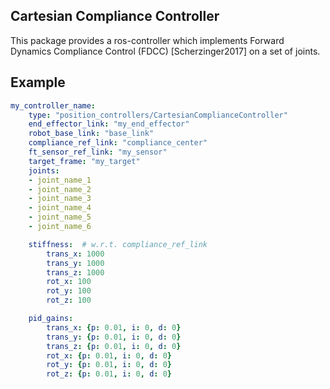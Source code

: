## Cartesian Compliance Controller ##

This package provides a ros-controller which implements Forward Dynamics Compliance Control (FDCC) [Scherzinger2017] on a set of joints.

## Example ##
```yaml
my_controller_name:
    type: "position_controllers/CartesianComplianceController"
    end_effector_link: "my_end_effector"
    robot_base_link: "base_link"
    compliance_ref_link: "compliance_center"
    ft_sensor_ref_link: "my_sensor"
    target_frame: "my_target"
    joints:
    - joint_name_1
    - joint_name_2
    - joint_name_3
    - joint_name_4
    - joint_name_5
    - joint_name_6

    stiffness:  # w.r.t. compliance_ref_link
        trans_x: 1000
        trans_y: 1000
        trans_z: 1000
        rot_x: 100
        rot_y: 100
        rot_z: 100

    pid_gains:
        trans_x: {p: 0.01, i: 0, d: 0}
        trans_y: {p: 0.01, i: 0, d: 0}
        trans_z: {p: 0.01, i: 0, d: 0}
        rot_x: {p: 0.01, i: 0, d: 0}
        rot_y: {p: 0.01, i: 0, d: 0}
        rot_z: {p: 0.01, i: 0, d: 0}
```
